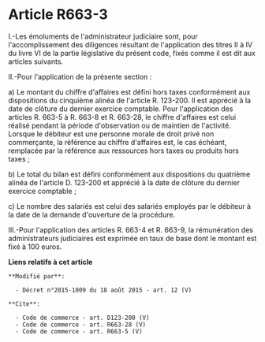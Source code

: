 # Article R663-3

I.-Les émoluments de l'administrateur judiciaire sont, pour l'accomplissement des diligences résultant de l'application des
titres II à IV du livre VI de la partie législative du présent code, fixés comme il est dit aux articles suivants. 

II.-Pour l'application de la présente section : 

a) Le montant du chiffre d'affaires est défini hors taxes conformément aux dispositions du cinquième alinéa de l'article R.
123-200. Il est apprécié à la date de clôture du dernier exercice comptable. Pour l'application des articles R. 663-5 à R.
663-8 et R. 663-28, le chiffre d'affaires est celui réalisé pendant la période d'observation ou de maintien de l'activité.
Lorsque le débiteur est une personne morale de droit privé non commerçante, la référence au chiffre d'affaires est, le cas
échéant, remplacée par la référence aux ressources hors taxes ou produits hors taxes ; 

b) Le total du bilan est défini conformément aux dispositions du quatrième alinéa de l'article D. 123-200 et apprécié à la
date de clôture du dernier exercice comptable ; 

c) Le nombre des salariés est celui des salariés employés par le débiteur à la date de la demande d'ouverture de la
procédure. 

III.-Pour l'application des articles R. 663-4 et R. 663-9, la rémunération des administrateurs judiciaires est exprimée en
taux de base dont le montant est fixé à 100 euros.

**Liens relatifs à cet article**

	**Modifié par**:

	  - Décret n°2015-1009 du 18 août 2015 - art. 12 (V)

	**Cite**:

	  - Code de commerce - art. D123-200 (V)
	  - Code de commerce - art. R663-28 (V)
	  - Code de commerce - art. R663-5 (V)
